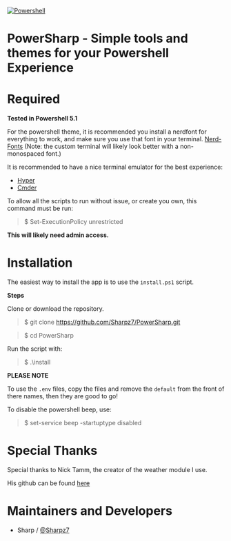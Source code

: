 [![Powershell](https://img.shields.io/badge/powershell-5.1+-blue.svg)](https://docs.microsoft.com/en-us/powershell/scripting/overview?view=powershell-5.1)


PowerSharp - Simple tools and themes for your Powershell Experience
============================================

Required
============
**Tested in Powershell 5.1**

For the powershell theme, it is recommended you install a nerdfont for everything to work,
and make sure you use that font in your terminal. [Nerd-Fonts](https://nerdfonts.com)
(Note: the custom terminal will likely look better with a non-monospaced font.)

It is recommended to have a nice terminal emulator for the best experience:

   - [Hyper](https://hyper.is)
   - [Cmder](https://cmder.net)

To allow all the scripts to run without issue, or create you own, this command must be run:

> \$ Set-ExecutionPolicy unrestricted

**This will likely need admin access.**

Installation
============

The easiest way to install the app is to use the `install.ps1` script.

**Steps**

Clone or download the repository.

> \$ git clone https://github.com/Sharpz7/PowerSharp.git

> \$ cd PowerSharp

Run the script with:

> \$ .\install

**PLEASE NOTE**

To use the `.env` files, copy the files and remove the `default` from the front of there names, then they
are good to go!

To disable the powershell beep, use:

> \$ set-service beep -startuptype disabled

Special Thanks
==========
Special thanks to Nick Tamm, the creator of the weather module I use.

His github can be found [here](https://github.com/obs0lete/Get-Weather)

Maintainers and Developers
==========

-   Sharp / [@Sharpz7](https://github.com/Sharpz7)

